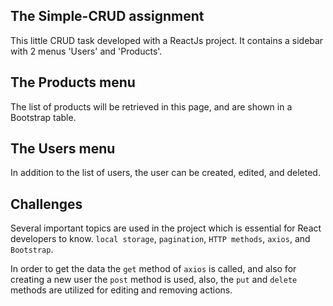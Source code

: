 ## The Simple-CRUD assignment
This little CRUD task developed with a ReactJs project. It contains a sidebar with 2 menus 'Users' and 'Products'.

## The Products menu
The list of products will be retrieved in this page, and are shown in a Bootstrap table.

## The Users menu
In addition to the list of users, the user can be created, edited, and deleted.

## Challenges
Several important topics are used in the project which is essential for React developers to know.
`local storage`, `pagination`, `HTTP methods`, `axios`, and `Bootstrap`.

In order to get the data the `get` method of `axios` is called, and also for creating a new user the `post` method is used,
also, the `put` and `delete` methods are utilized for editing and removing actions.






